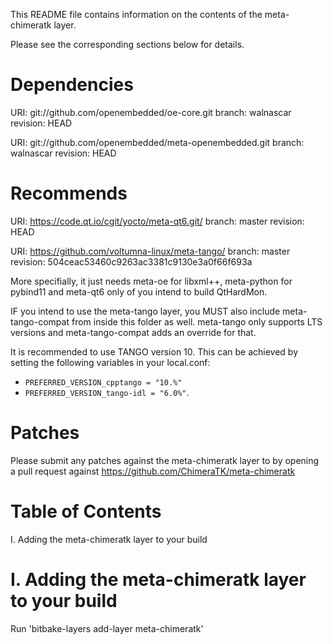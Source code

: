 This README file contains information on the contents of the meta-chimeratk layer.

Please see the corresponding sections below for details.

Dependencies
============

  URI: git://github.com/openembedded/oe-core.git
  branch: walnascar
  revision: HEAD

  URI: git://github.com/openembedded/meta-openembedded.git
  branch: walnascar
  revision: HEAD

Recommends
==========
  URI: https://code.qt.io/cgit/yocto/meta-qt6.git/
  branch: master
  revision: HEAD

  URI: https://github.com/voltumna-linux/meta-tango/
  branch: master
  revision: 504ceac53460c9263ac3381c9130e3a0f66f693a

  More specifially, it just needs meta-oe for libxml++, meta-python for pybind11
  and meta-qt6 only of you intend to build QtHardMon.

  IF you intend to use the meta-tango layer, you MUST also include meta-tango-compat from
  inside this folder as well. meta-tango only supports LTS versions and meta-tango-compat
  adds an override for that.

  It is recommended to use TANGO version 10. This can be achieved by setting the following
  variables in your local.conf:

  * `PREFERRED_VERSION_cpptango = "10.%"`
  * `PREFERRED_VERSION_tango-idl = "6.0%"`.


Patches
=======

Please submit any patches against the meta-chimeratk layer to by opening a pull request
against https://github.com/ChimeraTK/meta-chimeratk

Table of Contents
=================

  I. Adding the meta-chimeratk layer to your build

I. Adding the meta-chimeratk layer to your build
=================================================

Run 'bitbake-layers add-layer meta-chimeratk'


